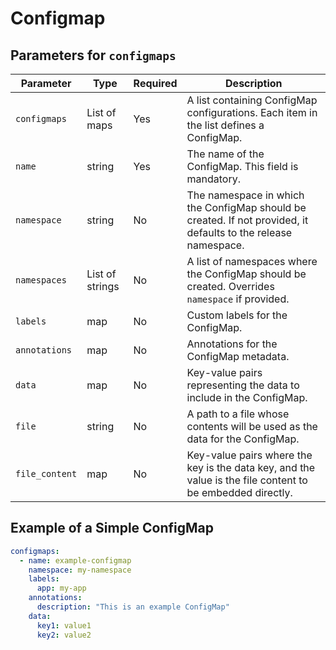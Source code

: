 # Configmap

## Parameters for `configmaps`

| Parameter      | Type            | Required | Description                                                                                                    |
| -------------- | --------------- | -------- | -------------------------------------------------------------------------------------------------------------- |
| `configmaps`   | List of maps    | Yes      | A list containing ConfigMap configurations. Each item in the list defines a ConfigMap.                         |
| `name`         | string          | Yes      | The name of the ConfigMap. This field is mandatory.                                                            |
| `namespace`    | string          | No       | The namespace in which the ConfigMap should be created. If not provided, it defaults to the release namespace. |
| `namespaces`   | List of strings | No       | A list of namespaces where the ConfigMap should be created. Overrides `namespace` if provided.                 |
| `labels`       | map             | No       | Custom labels for the ConfigMap.                                                                               |
| `annotations`  | map             | No       | Annotations for the ConfigMap metadata.                                                                        |
| `data`         | map             | No       | Key-value pairs representing the data to include in the ConfigMap.                                             |
| `file`         | string          | No       | A path to a file whose contents will be used as the data for the ConfigMap.                                    |
| `file_content` | map             | No       | Key-value pairs where the key is the data key, and the value is the file content to be embedded directly.      |

## Example of a Simple ConfigMap

```yaml
configmaps:
  - name: example-configmap
    namespace: my-namespace
    labels:
      app: my-app
    annotations:
      description: "This is an example ConfigMap"
    data:
      key1: value1
      key2: value2
```
